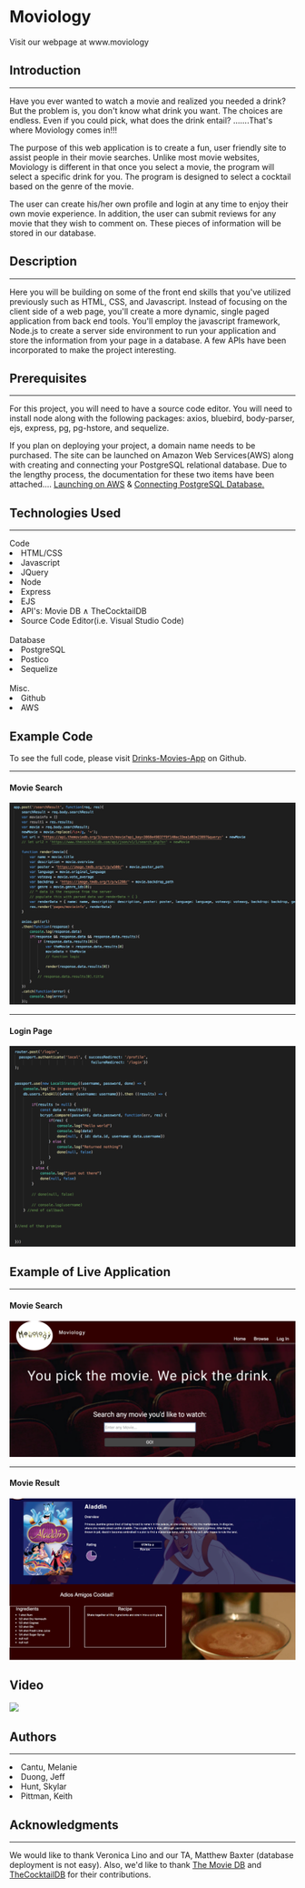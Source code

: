 <h1>Moviology</h1>
Visit our webpage at www.moviology


<h2>Introduction</h2>
<hr>
Have you ever wanted to watch a movie and realized you needed a drink? But the problem is, you don't know what drink you want. The choices are endless. Even if you could pick, what does the drink entail? .......That's where Moviology comes in!!!

The purpose of this web application is to create a fun, user friendly site to assist people in their movie searches. Unlike most movie websites, Moviology is different in that once you select a movie, the program will select a specific drink for you.  The program is designed to select a cocktail based on the genre of the movie.

The user can create his/her own profile and login at any time to enjoy their own movie experience.  In addition, the user can submit reviews for any movie that they wish to comment on. These pieces of information will be stored in our database.

<h2>Description</h2>
<hr>
Here you will be building on some of the front end skills that you've utilized previously such as HTML, CSS, and Javascript. Instead of focusing on the client side of a web page, you'll create a more dynamic, single paged application from back end tools. You'll employ the javascript framework, Node.js to create a server side environment to run your application and store the information from your page in a database. A few APIs have been incorporated to make the project interesting. 

<h2>Prerequisites</h2>
<hr>
For this project, you will need to have a source code editor. You will need to install node along with the following packages:
axios, bluebird, body-parser, ejs, express, pg, pg-hstore, and sequelize.

If you plan on deploying your project, a domain name needs to be purchased. The site can be launched on Amazon Web Services(AWS) along with creating and connecting your PostgreSQL relational database. Due to the lengthy process, the documentation for these two items have been attached.... <a href="https://docs.aws.amazon.com/AmazonS3/latest/dev/website-hosting-custom-domain-walkthrough.html">Launching on AWS</a> & <a href="https://aws.amazon.com/getting-started/tutorials/create-connect-postgresql-db/">Connecting PostgreSQL Database.</a>

<h2>Technologies Used</h2>
<hr>
Code
<li>HTML/CSS</li>
<li>Javascript</li>
<li>JQuery</li>
<li>Node</li>
<li>Express</li>
<li>EJS</li>
<li>API's: Movie DB &and; TheCocktailDB</li>
<li>Source Code Editor(i.e. Visual Studio Code)</li>

<br>
Database
<li>PostgreSQL</li>
<li>Postico</li>
<li>Sequelize</li>

<br>
Misc.
<li>Github</li>
<li>AWS</li>

<h2>Example Code</h2>
To see the full code, please visit <a href="">Drinks-Movies-App</a> on Github.
<hr>
<h4>Movie Search</h4>
<img src="./public/images/app.js.png" style="width= 30px">

<hr>

<h4>Login Page</h4>
<img src="./public/images/passport.png">

<h2>Example of Live Application</h2>
<hr>
<h4>Movie Search</h4>
<img src="./public/images/movie_search.png">

<hr>

<h4>Movie Result</h4>
<img src="./public/images/movie_result.png">

<h2>Video</h2>
<img src="./public/images/">

<h2>Authors</h2>
<hr>
<li>Cantu, Melanie</li>
<li>Duong, Jeff</li>
<li>Hunt, Skylar</li>
<li>Pittman, Keith</li>

<h2>Acknowledgments</h2>
<hr>
We would like to thank Veronica Lino and our TA, Matthew Baxter (database deployment is not easy). Also, we'd like to thank <a href="https://www.themoviedb.org">The Movie DB</a> and <a href="https://www.thecocktaildb.com">TheCocktailDB</a> for their contributions.